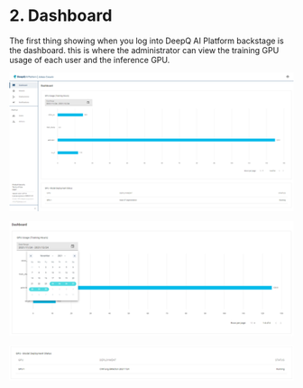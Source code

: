 # 2. Dashboard

The first thing showing when you log into DeepQ AI Platform backstage is the dashboard. this is where the administrator can view the training GPU usage of each user and the inference GPU.

![](.gitbook/assets/adm-2-1.png)

![the adminstrator can view the GPU usage during a given time interval](.gitbook/assets/adm-2-2.png)





![At the bottom of the dashboard shows the status of inference GPU and deployments](.gitbook/assets/adm-2-3.png)

